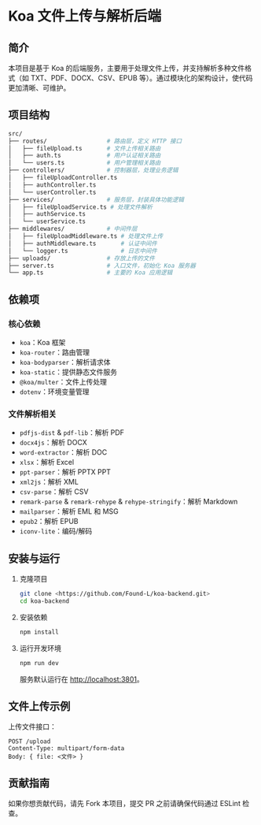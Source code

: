 # Koa 文件上传与解析后端

## 简介

本项目是基于 Koa 的后端服务，主要用于处理文件上传，并支持解析多种文件格式（如 TXT、PDF、DOCX、CSV、EPUB 等）。通过模块化的架构设计，使代码更加清晰、可维护。

## 项目结构

```bash
src/
├── routes/                 # 路由层，定义 HTTP 接口
│   ├── fileUpload.ts       # 文件上传相关路由
│   ├── auth.ts             # 用户认证相关路由
│   └── users.ts            # 用户管理相关路由
├── controllers/            # 控制器层，处理业务逻辑
│   ├── fileUploadController.ts
│   ├── authController.ts
│   └── userController.ts
├── services/               # 服务层，封装具体功能逻辑
│   ├── fileUploadService.ts # 处理文件解析
│   ├── authService.ts
│   └── userService.ts
├── middlewares/            # 中间件层
│   ├── fileUploadMiddleware.ts # 处理文件上传
│   ├── authMiddleware.ts       # 认证中间件
│   └── logger.ts               # 日志中间件
├── uploads/                # 存放上传的文件
├── server.ts               # 入口文件，初始化 Koa 服务器
└── app.ts                  # 主要的 Koa 应用逻辑
```

## 依赖项

### 核心依赖

- `koa`：Koa 框架
- `koa-router`：路由管理
- `koa-bodyparser`：解析请求体
- `koa-static`：提供静态文件服务
- `@koa/multer`：文件上传处理
- `dotenv`：环境变量管理

### 文件解析相关

- `pdfjs-dist` & `pdf-lib`：解析 PDF
- `docx4js`：解析 DOCX
- `word-extractor`：解析 DOC
- `xlsx`：解析 Excel
- `ppt-parser`：解析 PPTX PPT
- `xml2js`：解析 XML
- `csv-parse`：解析 CSV
- `remark-parse` & `remark-rehype` & `rehype-stringify`：解析 Markdown
- `mailparser`：解析 EML 和 MSG
- `epub2`：解析 EPUB
- `iconv-lite`：编码/解码

## 安装与运行

1. 克隆项目

    ```sh
    git clone <https://github.com/Found-L/koa-backend.git>
    cd koa-backend
    ```

2. 安装依赖

    ```sh
    npm install
    ```

3. 运行开发环境

    ```sh
    npm run dev
    ```

    服务默认运行在 <http://localhost:3801>。

## 文件上传示例

上传文件接口：

```http
POST /upload
Content-Type: multipart/form-data
Body: { file: <文件> }
```

## 贡献指南

如果你想贡献代码，请先 Fork 本项目，提交 PR 之前请确保代码通过 ESLint 检查。
